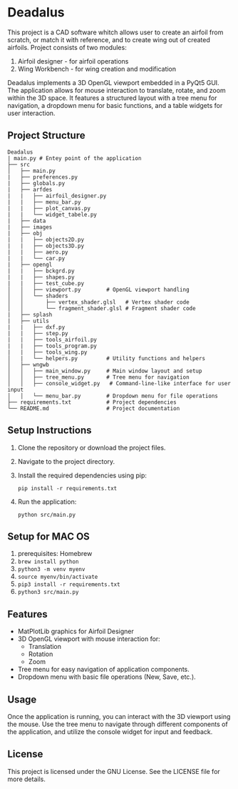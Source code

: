 # Deadalus

This project is a CAD software whitch allows user to create an airfoil from scratch, or match it with reference, and to create wing out of created airfoils.
Project consists of two modules:
1. Airfoil designer - for airfoil operations
2. Wing Workbench - for wing creation and modification
   
Deadalus implements a 3D OpenGL viewport embedded in a PyQt5 GUI. The application allows for mouse interaction to translate, rotate, and zoom within the 3D space. It features a structured layout with a tree menu for navigation, a dropdown menu for basic functions, and a table widgets for user interaction.

## Project Structure

```
Deadalus
| main.py # Entey point of the application
├── src
│   ├── main.py                
|   ├── preferences.py
|   ├── globals.py
|   ├── arfdes
|   |   ├── airfoil_designer.py
|   |   ├── menu_bar.py
|   |   ├── plot_canvas.py
|   |   └── widget_tabele.py
|   ├── data
|   ├── images
|   ├── obj
|   |   ├── objects2D.py
|   |   ├── objects3D.py
|   |   ├── aero.py
|   |   └── car.py
|   ├── opengl
|   |   ├── bckgrd.py
|   |   ├── shapes.py
|   |   ├── test_cube.py
│   │   ├── viewport.py        # OpenGL viewport handling
│   │   └── shaders
│   │       ├── vertex_shader.glsl   # Vertex shader code
│   │       └── fragment_shader.glsl # Fragment shader code
|   ├── splash
|   ├── utils
|   |   ├── dxf.py
|   |   ├── step.py
|   |   ├── tools_airfoil.py
|   |   ├── tools_program.py
|   |   ├── tools_wing.py
│   |   └── helpers.py         # Utility functions and helpers
│   ├── wngwb
│   │   ├── main_window.py     # Main window layout and setup
│   │   ├── tree_menu.py       # Tree menu for navigation
│   │   ├── console_widget.py   # Command-line-like interface for user input
│   │   └── menu_bar.py        # Dropdown menu for file operations
├── requirements.txt           # Project dependencies
└── README.md                  # Project documentation
```

## Setup Instructions

1. Clone the repository or download the project files.
2. Navigate to the project directory.
3. Install the required dependencies using pip:

   ```
   pip install -r requirements.txt
   ```

4. Run the application:

   ```
   python src/main.py
   ```

## Setup for MAC OS

1. prerequisites: Homebrew
2. `brew install python`
3. `python3 -m venv myenv`
4. `source myenv/bin/activate`
5. `pip3 install -r requirements.txt`
6. `python3 src/main.py`

## Features

- MatPlotLib graphics for Airfoil Designer
- 3D OpenGL viewport with mouse interaction for:
  - Translation
  - Rotation
  - Zoom
- Tree menu for easy navigation of application components.
- Dropdown menu with basic file operations (New, Save, etc.).

## Usage

Once the application is running, you can interact with the 3D viewport using the mouse. Use the tree menu to navigate through different components of the application, and utilize the console widget for input and feedback.

## License

This project is licensed under the GNU License. See the LICENSE file for more details.
